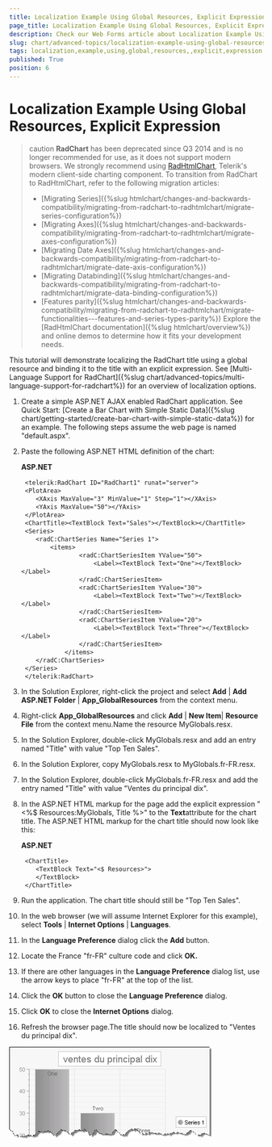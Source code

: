 ```yaml
---
title: Localization Example Using Global Resources, Explicit Expression
page_title: Localization Example Using Global Resources, Explicit Expression - RadChart
description: Check our Web Forms article about Localization Example Using Global Resources, Explicit Expression.
slug: chart/advanced-topics/localization-example-using-global-resources,-explicit-expression
tags: localization,example,using,global,resources,,explicit,expression
published: True
position: 6
---
```


# Localization Example Using Global Resources, Explicit Expression

>caution **RadChart** has been deprecated since Q3 2014 and is no longer recommended for use, as it does not support modern browsers. We strongly recommend using [RadHtmlChart](https://www.telerik.com/products/aspnet-ajax/html-chart.aspx), Telerik's modern client-side charting component. 
>To transition from RadChart to RadHtmlChart, refer to the following migration articles:
> - [Migrating Series]({%slug htmlchart/changes-and-backwards-compatibility/migrating-from-radchart-to-radhtmlchart/migrate-series-configuration%})
> - [Migrating Axes]({%slug htmlchart/changes-and-backwards-compatibility/migrating-from-radchart-to-radhtmlchart/migrate-axes-configuration%})
> - [Migrating Date Axes]({%slug htmlchart/changes-and-backwards-compatibility/migrating-from-radchart-to-radhtmlchart/migrate-date-axis-configuration%})
> - [Migrating Databinding]({%slug htmlchart/changes-and-backwards-compatibility/migrating-from-radchart-to-radhtmlchart/migrate-data-binding-configuration%})
> - [Features parity]({%slug htmlchart/changes-and-backwards-compatibility/migrating-from-radchart-to-radhtmlchart/migrate-functionalities---features-and-series-types-parity%})
>Explore the [RadHtmlChart documentation]({%slug htmlchart/overview%}) and online demos to determine how it fits your development needs.

This tutorial will demonstrate localizing the RadChart title using a global resource and binding it to the title with an explicit expression. See [Multi-Language Support for RadChart]({%slug chart/advanced-topics/multi-language-support-for-radchart%}) for an overview of localization options.

1. Create a simple ASP.NET AJAX enabled RadChart application. See Quick Start: [Create a Bar Chart with Simple Static Data]({%slug chart/getting-started/create-bar-chart-with-simple-static-data%}) for an example. The following steps assume the web page is named "default.aspx".

1. Paste the following ASP.NET HTML definition of the chart:

	**ASP.NET**

		<telerik:RadChart ID="RadChart1" runat="server">
		<PlotArea>
		   <XAxis MaxValue="3" MinValue="1" Step="1"></XAxis>
		   <YAxis MaxValue="50"></YAxis>
		</PlotArea>
		<ChartTitle><TextBlock Text="Sales"></TextBlock></ChartTitle>
		<Series>
		   <radC:ChartSeries Name="Series 1">
			   <items>
					   <radC:ChartSeriesItem YValue="50">
						   <Label><TextBlock Text="One"></TextBlock></Label>
					   </radC:ChartSeriesItem>
					   <radC:ChartSeriesItem YValue="30">
						   <Label><TextBlock Text="Two"></TextBlock></Label>
					   </radC:ChartSeriesItem>
					   <radC:ChartSeriesItem YValue="20">
						   <Label><TextBlock Text="Three"></TextBlock></Label>
					   </radC:ChartSeriesItem>
				   </items>
		   </radC:ChartSeries>
		</Series>
		</telerik:RadChart> 	

1. In the Solution Explorer, right-click the project and select **Add** | **Add ASP.NET Folder** | **App_GlobalResources** from the context menu.

1. Right-click **App_GlobalResources** and click **Add** | **New Item**| **Resource File** from the context menu.Name the resource MyGlobals.resx.

1. In the Solution Explorer, double-click MyGlobals.resx and add an entry named "Title" with value "Top Ten Sales".

1. In the Solution Explorer, copy MyGlobals.resx to MyGlobals.fr-FR.resx.

1. In the Solution Explorer, double-click MyGlobals.fr-FR.resx and add the entry named "Title" with value "Ventes du principal dix".

1. In the ASP.NET HTML markup for the page add the explicit expression "<%$ Resources:MyGlobals, Title %>" to the **Text**attribute for the chart title. The ASP.NET HTML markup for the chart title should now look like this:

	**ASP.NET**
	
		<ChartTitle>
		   <TextBlock Text="<$ Resources>">
		   </TextBlock>
		</ChartTitle> 

1. Run the application. The chart title should still be "Top Ten Sales".

1. In the web browser (we will assume Internet Explorer for this example), select **Tools** | **Internet Options** | **Languages**.

1. In the **Language Preference** dialog click the **Add** button.

1. Locate the France "fr-FR" culture code and click **OK.**

1. If there are other languages in the **Language Preference** dialog list, use the arrow keys to place "fr-FR" at the top of the list.

1. Click the **OK** button to close the **Language Preference** dialog.

1. Click **OK** to close the **Internet Options** dialog.

1. Refresh the browser page.The title should now be localized to "Ventes du principal dix".

![Localized Chart Title](images/radchart-advancedlocalize008.png)

